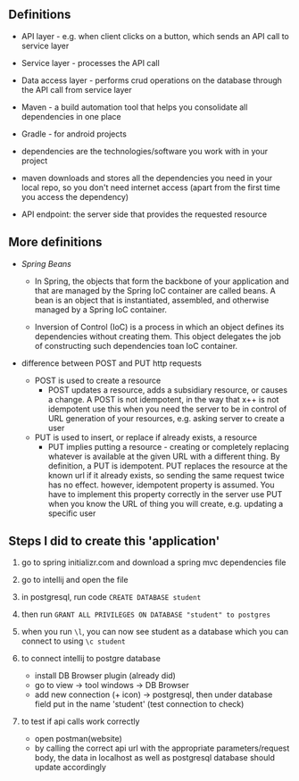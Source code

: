 ## Definitions

- API layer - e.g. when client clicks on a button, which sends an API call to service layer

- Service layer - processes the API call

- Data access layer - performs crud operations on the database through the API call from service layer


- Maven - a build automation tool that helps you consolidate all dependencies in one place
- Gradle - for android projects


- dependencies are the technologies/software you work with in your project

- maven downloads and stores all the dependencies you need in your local repo, so you don't need internet access (apart from the first time you access the dependency)


- API endpoint: the server side that provides the requested resource

## More definitions

- *Spring Beans*
  - In Spring, the objects that form the backbone of your application and that are managed by the Spring IoC container are called beans. A bean is an object that is instantiated, assembled, and otherwise managed by a Spring IoC container.

  - Inversion of Control (IoC) is a process in which an object defines its dependencies without creating them. This object delegates the job of constructing such dependencies toan IoC container.


- difference between POST and PUT http requests
  - POST is used to create a resource
    - POST updates a resource, adds a subsidiary resource, or causes a change. A POST is not idempotent, in the way that x++ is not idempotent
use this when you need the server to be in control of URL generation of your resources, e.g. asking server to create a user
  - PUT is used to insert, or replace if already exists, a resource
    - PUT implies putting a resource - creating or completely replacing whatever is available at the given URL with a different thing. By definition, a PUT is idempotent. PUT replaces the resource at the known url if it already exists, so sending the same request twice has no effect.
however, idempotent property is assumed. You have to implement this property correctly in the server
use PUT when you know the URL of thing you will create, e.g. updating a specific user



## Steps I did to create this 'application'
1. go to spring initializr.com and download a spring mvc dependencies file
2. go to intellij and open the file


1. in postgresql, run code `CREATE DATABASE student`
2. then run `GRANT ALL PRIVILEGES ON DATABASE "student" to postgres`
3. when you run `\l`, you can now see student as a database which you can connect to using `\c student`


1. to connect intellij to postgre database 
   - install DB Browser plugin (already did)
   - go to view -> tool windows -> DB Browser
   - add new connection (+ icon) -> postgresql, then under database field put in the name 'student' (test connection to check)

2. to test if api calls work correctly
   - open postman(website)
   - by calling the correct api url with the appropriate parameters/request body, the data in localhost as well as postgresql database should update accordingly
